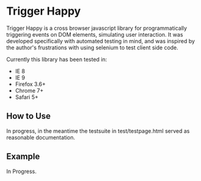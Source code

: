 # Trigger Happy

Trigger Happy is a cross browser javascript library for programmatically triggering events on
DOM elements, simulating user interaction. It was developed specifically with automated testing in mind,
and was inspired by the author's frustrations with using selenium to test client side code.

Currently this library has been tested in:

* IE 8
* IE 9
* Firefox 3.6+
* Chrome 7+
* Safari 5+

## How to Use

In progress, in the meantime the testsuite in test/testpage.html served as reasonable documentation.

## Example

In Progress.
